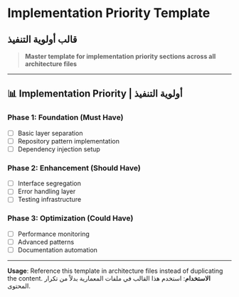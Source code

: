 # Implementation Priority Template
## قالب أولوية التنفيذ

> **Master template for implementation priority sections across all architecture files**

---

## 📊 **Implementation Priority | أولوية التنفيذ**

### **Phase 1: Foundation (Must Have)**
- [ ] Basic layer separation
- [ ] Repository pattern implementation
- [ ] Dependency injection setup

### **Phase 2: Enhancement (Should Have)**
- [ ] Interface segregation
- [ ] Error handling layer
- [ ] Testing infrastructure

### **Phase 3: Optimization (Could Have)**
- [ ] Performance monitoring
- [ ] Advanced patterns
- [ ] Documentation automation

---

**Usage**: Reference this template in architecture files instead of duplicating the content.
**الاستخدام**: استخدم هذا القالب في ملفات المعمارية بدلاً من تكرار المحتوى.
